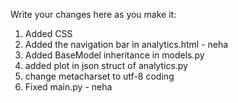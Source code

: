 Write your changes here as you make it:

1. Added CSS
2. Added the navigation bar in analytics.html - neha
3. Added BaseModel inheritance in models.py
4. added plot in json struct of analytics.py
5. change metacharset to utf-8 coding
6. Fixed main.py - neha

